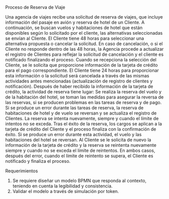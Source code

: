 Proceso de Reserva de Viaje

Una agencia de viajes recibe una solicitud de reserva de viajes, que incluye información del pasaje en avión y reserva de hotel de un Cliente. 
A continuación, se buscan vuelos y habitaciones de hotel que están disponibles según lo solicitado por el cliente, las alternativas seleccionadas se envían al Cliente.
El Cliente tiene 48 horas para seleccionar una alternativa propuesta o cancelar la solicitud. En caso de cancelación, o si el Cliente no responde dentro de las 48 horas, la Agencia procede a actualizar el registro de Clientes para reflejar la solicitud de cancelación y el cliente es notificado finalizando el proceso.
Cuando se recepciona la selección del Cliente, se le solicita que proporcione información de la tarjeta de crédito para el pago correspondiente. El Cliente tiene 24 horas para proporcionar esta información o la solicitud será cancelada a través de las mismas actividades antes mencionadas (actualización de registro de clientes y notificación).
Después de haber recibido la información de la tarjeta de crédito, la actividad de reserva tiene lugar: 
Se realiza la reserva del vuelo y de la habitación del hotel, se toman las medidas para asegurar la reversa de las reservas, si se producen problemas en las tareas de reserva y de pago. 
Si se produce un error durante las tareas de reserva, la reserva de habitaciones de hotel y de vuelo se reversan y se actualiza el registro de Clientes. La reserva se intenta nuevamente, siempre y cuando el límite de intentos no se exceda.
Tras el éxito de la reserva, los cargos se aplican a la tarjeta de crédito del Cliente y el proceso finaliza con la confirmación de éxito. Si se produce un error durante esta actividad, el vuelo y las habitaciones del hotel se reversan. Al Cliente se le solicita de nuevo la información de la tarjeta de crédito y la reserva se reintenta nuevamente siempre y cuando no se exceda el límite de reintentos. En ambos casos, después del error, cuando el límite de reintento se supera, el Cliente es notificado y finaliza el proceso.

Requerimientos

1. Se requiere diseñar un modelo BPMN que responda al contexto, teniendo en cuenta la legibilidad y consistencia.
2. Validar el modelo a través de simulación por token.
